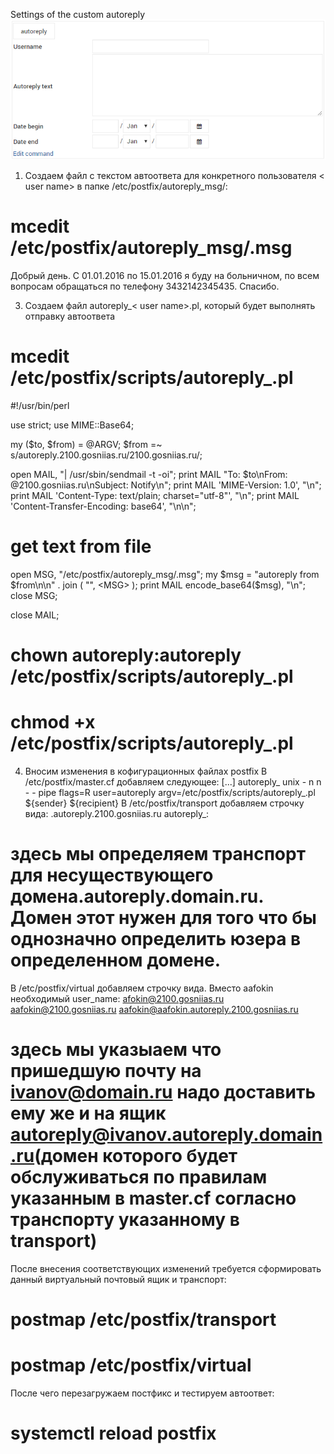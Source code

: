 
Settings of the custom autoreply
![Overview](interface.png)

1. Создаем файл с текстом автоответа для конкретного пользователя < user name> в папке  /etc/postfix/autoreply_msg/:
# mcedit /etc/postfix/autoreply_msg/<name user>.msg
Добрый день. С 01.01.2016 по 15.01.2016 я буду на больничном, по всем вопросам обращаться по телефону 3432142345435. Спасибо.

3. Создаем файл autoreply_< user name>.pl, который будет выполнять отправку автоответа
# mcedit /etc/postfix/scripts/autoreply_<name user>.pl
#!/usr/bin/perl

use strict;
use MIME::Base64;

my ($to, $from) = @ARGV;
$from =~ s/autoreply.2100.gosniias.ru/2100.gosniias.ru/;

open MAIL, "| /usr/sbin/sendmail -t -oi";
print MAIL "To: $to\nFrom: <name user>\@2100.gosniias.ru\nSubject: Notify\n";
print MAIL 'MIME-Version: 1.0', "\n";
print MAIL 'Content-Type: text/plain; charset="utf-8"', "\n";
print MAIL 'Content-Transfer-Encoding: base64', "\n\n";
# get text from file
open MSG, "/etc/postfix/autoreply_msg/<name user>.msg";
my $msg = "autoreply from $from\n\n" . join ( "", <MSG> );
print MAIL encode_base64($msg), "\n";
close MSG;

close MAIL;
# chown autoreply:autoreply /etc/postfix/scripts/autoreply_<name user>.pl
# chmod +x /etc/postfix/scripts/autoreply_<name user>.pl
4. Вносим изменения в кофигурационных файлах postfix
В /etc/postfix/master.cf добавляем следующее:
[...]
autoreply_<user name>
        unix    -       n       n       -       -       pipe
        flags=R user=autoreply argv=/etc/postfix/scripts/autoreply_<user name>.pl ${sender} ${recipient}
В /etc/postfix/transport  добавляем строчку вида:
<user name>.autoreply.2100.gosniias.ru autoreply_<user name>:
# здесь мы определяем транспорт для несуществующего домена.autoreply.domain.ru. Домен этот нужен для того что бы однозначно определить юзера в определенном домене.
В /etc/postfix/virtual добавляем строчку вида. Вместо aafokin необходимый user_name:
 afokin@2100.gosniias.ru aafokin@2100.gosniias.ru  aafokin@aafokin.autoreply.2100.gosniias.ru
# здесь мы указыаем что пришедшую почту на  ivanov@domain.ru надо доставить ему же и на ящик autoreply@ivanov.autoreply.domain.ru(домен которого будет обслуживаться по правилам указанным в master.cf согласно транспорту указанному в transport)
После внесения соответствующих изменений требуется сформировать данный виртуальный почтовый ящик и транспорт:
# postmap /etc/postfix/transport
# postmap /etc/postfix/virtual

После чего перезагружаем постфикс и тестируем автоответ:
# systemctl reload postfix
